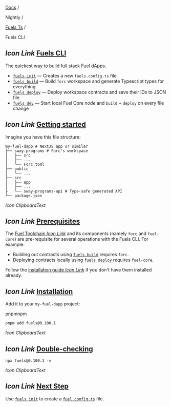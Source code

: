 [Docs](https://docs.fuel.network/) /

Nightly  /

[Fuels Ts](https://docs.fuel.network/docs/nightly/fuels-ts/) /

Fuels CLI

## _Icon Link_ [Fuels CLI](https://docs.fuel.network/docs/nightly/fuels-ts/fuels-cli/\#fuels-cli)

The quickest way to build full stack Fuel dApps.

- [`fuels init`](https://docs.fuel.network/docs/nightly/fuels-ts/fuels-cli/commands/#fuels-init) — Creates a new `fuels.config.ts` file
- [`fuels build`](https://docs.fuel.network/docs/nightly/fuels-ts/fuels-cli/commands/#fuels-build) — Build `forc` workspace and generate Typescript types for everything
- [`fuels deploy`](https://docs.fuel.network/docs/nightly/fuels-ts/fuels-cli/commands/#fuels-deploy) — Deploy workspace contracts and save their IDs to JSON file
- [`fuels dev`](https://docs.fuel.network/docs/nightly/fuels-ts/fuels-cli/commands/#fuels-dev) — Start local Fuel Core _node_ and `build` \+ `deploy` on every file change

## _Icon Link_ [Getting started](https://docs.fuel.network/docs/nightly/fuels-ts/fuels-cli/\#getting-started)

Imagine you have this file structure:

```fuel_Box fuel_Box-idXKMmm-css
my-fuel-dapp # NextJS app or similar
├── sway-programs # Forc's workspace
│   ├── src
│   ├── ...
│   └── Forc.toml
├── public
│   └── ...
├── src
│   ├── app
│   ├── ...
├   └── sway-programs-api # Type-safe generated API
└── package.json
```

_Icon ClipboardText_

## _Icon Link_ [Prerequisites](https://docs.fuel.network/docs/nightly/fuels-ts/fuels-cli/\#prerequisites)

The [Fuel Toolchain _Icon Link_](https://docs.fuel.network/docs/sway/introduction/fuel_toolchain/#the-fuel-toolchain) and its components (namely `forc` and `fuel-core`) are pre-requisite for several operations with the Fuels CLI. For example:

- Building out contracts using [`fuels build`](https://docs.fuel.network/docs/nightly/fuels-ts/fuels-cli/commands/#fuels-build) requires `forc`.
- Deploying contracts locally using [`fuels deploy`](https://docs.fuel.network/docs/nightly/fuels-ts/fuels-cli/commands/#fuels-deploy) requires `fuel-core`.

Follow the [installation guide _Icon Link_](https://docs.fuel.network/guides/installation/) if you don't have them installed already.

## _Icon Link_ [Installation](https://docs.fuel.network/docs/nightly/fuels-ts/fuels-cli/\#installation)

Add it to your `my-fuel-dapp` project:

pnpmnpm

```console-vue
pnpm add fuels@0.100.1

```

_Icon ClipboardText_

## _Icon Link_ [Double-checking](https://docs.fuel.network/docs/nightly/fuels-ts/fuels-cli/\#double-checking)

```fuel_Box fuel_Box-idXKMmm-css
npx fuels@0.100.1 -v
```

_Icon ClipboardText_

## _Icon Link_ [Next Step](https://docs.fuel.network/docs/nightly/fuels-ts/fuels-cli/\#next-step)

Use [`fuels init`](https://docs.fuel.network/docs/nightly/fuels-ts/fuels-cli/commands/#fuels-init) to create a [`fuel.config.ts`](https://docs.fuel.network/docs/nightly/fuels-ts/fuels-cli/config-file/) file.
